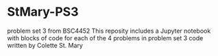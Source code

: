 # StMary-PS3
problem set 3 from BSC4452
This reposity includes a Jupyter notebook with blocks of code for each of the 4 problems in problem set 3
code written by Colette St. Mary
